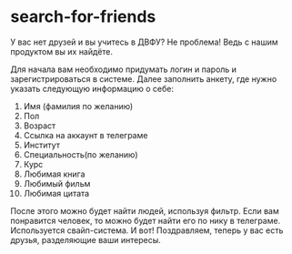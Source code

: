# search-for-friends
У вас нет друзей и вы учитесь в ДВФУ? Не проблема! Ведь с нашим продуктом вы их найдёте.

Для начала вам необходимо придумать логин и пароль и зарегистрироваться в системе.
Далее заполнить анкету, где нужно указать следующую информацию о себе:
1) Имя (фамилия по желанию)
2) Пол
3) Возраст
4) Ссылка на аккаунт в телеграме
5) Институт
6) Специальность(по желанию)
7) Курс
8) Любимая книга
9) Любимый фильм
10) Любимая цитата

После этого можно будет найти людей, используя фильтр. Если вам понравится человек, то можно будет найти его по нику в телеграме. Используется свайп-система.
И вот! Поздравляем, теперь у вас есть друзья, разделяющие ваши интересы.
